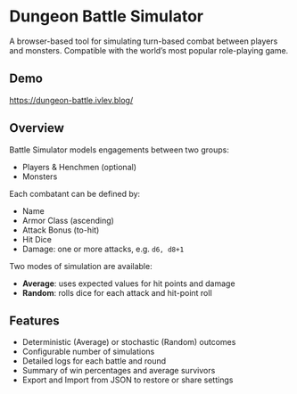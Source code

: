 # Dungeon Battle Simulator

A browser-based tool for simulating turn-based combat between players and monsters. Compatible with the world’s
most popular role-playing game.

## Demo

https://dungeon-battle.ivlev.blog/

## Overview

Battle Simulator models engagements between two groups:

- Players & Henchmen (optional)
- Monsters

Each combatant can be defined by:

- Name
- Armor Class (ascending)
- Attack Bonus (to-hit)
- Hit Dice
- Damage: one or more attacks, e.g. `d6, d8+1`

Two modes of simulation are available:

- **Average**: uses expected values for hit points and damage
- **Random**: rolls dice for each attack and hit-point roll

## Features

- Deterministic (Average) or stochastic (Random) outcomes
- Configurable number of simulations
- Detailed logs for each battle and round
- Summary of win percentages and average survivors
- Export and Import from JSON to restore or share settings
